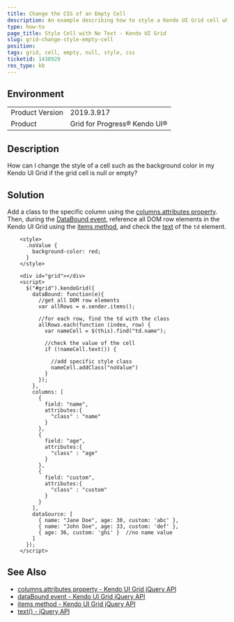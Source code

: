 ```yaml
---
title: Change the CSS of an Empty Cell
description: An example describing how to style a Kendo UI Grid cell which has no value.
type: how-to
page_title: Style Cell with No Text - Kendo UI Grid
slug: grid-change-style-empty-cell
position: 
tags: grid, cell, empty, null, style, css
ticketid: 1438929
res_type: kb
---
```


## Environment
<table>
	<tbody>
		<tr>
			<td>Product Version</td>
			<td>2019.3.917</td>
		</tr>
		<tr>
			<td>Product</td>
			<td>Grid for Progress® Kendo UI®</td>
		</tr>
	</tbody>
</table>


## Description
How can I change the style of a cell such as the background color in my Kendo UI Grid if the grid cell is null or empty?

## Solution
Add a class to the specific column using the [columns.attributes property](https://docs.telerik.com/kendo-ui/api/javascript/ui/grid/configuration/columns.attributes).  Then, during the [DataBound event](https://docs.telerik.com/kendo-ui/api/javascript/ui/grid/events/databound), reference all DOM row elements in the Kendo UI Grid using the [items method](https://docs.telerik.com/kendo-ui/api/javascript/ui/grid/methods/items), and check the [text](https://api.jquery.com/text/) of the `td` element.

```dojo
    <style>
      .noValue {
        background-color: red;
      }
    </style>

    <div id="grid"></div>
    <script>
      $("#grid").kendoGrid({
        dataBound: function(e){
          //get all DOM row elements
          var allRows = e.sender.items();   

          //for each row, find the td with the class
          allRows.each(function (index, row) {  
            var nameCell = $(this).find("td.name");

            //check the value of the cell
            if (!nameCell.text()) {  
              
              //add specific style class
              nameCell.addClass("noValue")  
            }
          });
        },
        columns: [
          { 
            field: "name", 
            attributes:{
              "class" : "name" 
            }
          },
          { 
            field: "age", 
            attributes:{
              "class" : "age"
            }
          },
          { 
            field: "custom", 
            attributes:{
              "class" : "custom"
            } 
          }
        ],
        dataSource: [
          { name: "Jane Doe", age: 30, custom: 'abc' },
          { name: "John Doe", age: 33, custom: 'def' },
          { age: 36, custom: 'ghi' }  //no name value
        ]
      });
    </script>
```

## See Also
* [columns.attributes property - Kendo UI Grid jQuery API](https://docs.telerik.com/kendo-ui/api/javascript/ui/grid/configuration/columns.attributes)
* [dataBound event - Kendo UI Grid jQuery API](https://docs.telerik.com/kendo-ui/api/javascript/ui/grid/events/databound)
* [items method - Kendo UI Grid jQuery API](https://docs.telerik.com/kendo-ui/api/javascript/ui/grid/methods/items)
* [text() - jQuery API](https://api.jquery.com/text/)
